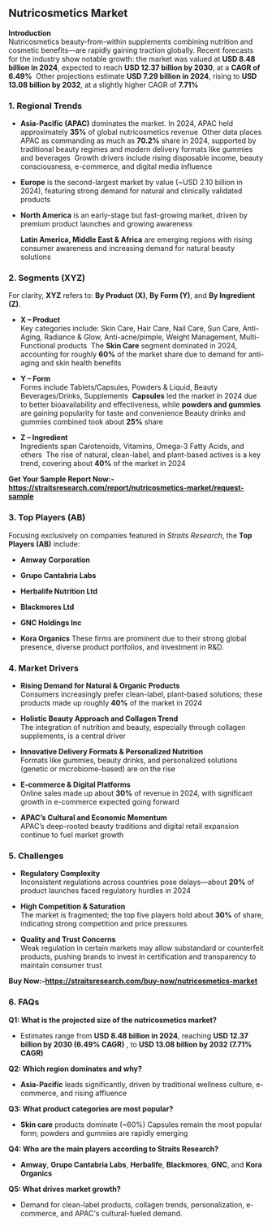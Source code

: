 <h2 data-start="287" data-end="333">Nutricosmetics Market</h2>
<p data-start="335" data-end="877"><strong data-start="335" data-end="351">Introduction</strong><br data-start="351" data-end="354" /> Nutricosmetics beauty-from-within supplements combining nutrition and cosmetic benefits&mdash;are rapidly gaining traction globally. Recent forecasts for the industry show notable growth: the market was valued at <strong data-start="561" data-end="589">USD 8.48 billion in 2024</strong>, expected to reach <strong data-start="609" data-end="638">USD 12.37 billion by 2030</strong>, at a <strong data-start="645" data-end="662">CAGR of 6.49%</strong> &nbsp;Other projections estimate <strong data-start="729" data-end="757">USD 7.29 billion in 2024</strong>, rising to <strong data-start="769" data-end="798">USD 13.08 billion by 2032</strong>, at a slightly higher CAGR of <strong data-start="829" data-end="838">7.71%</strong>&nbsp;</p>
<h3 data-start="884" data-end="906">1. Regional Trends</h3>
<ul data-start="908" data-end="1960">
<li data-start="908" data-end="1425">
<p data-start="910" data-end="1425"><strong data-start="910" data-end="933">Asia-Pacific (APAC)</strong> dominates the market. In 2024, APAC held approximately <strong data-start="989" data-end="996">35%</strong> of global nutricosmetics revenue &nbsp;Other data places APAC as commanding as much as <strong data-start="1117" data-end="1126">70.2%</strong> share in 2024, supported by traditional beauty regimes and modern delivery formats like gummies and beverages &nbsp;Growth drivers include rising disposable income, beauty consciousness, e-commerce, and digital media influence&nbsp;</p>
</li>
<li data-start="1427" data-end="1615">
<p data-start="1429" data-end="1615"><strong data-start="1429" data-end="1439">Europe</strong> is the second-largest market by value (~USD 2.10 billion in 2024), featuring strong demand for natural and clinically validated products</p>
</li>
<li data-start="1617" data-end="1775">
<p data-start="1619" data-end="1775"><strong data-start="1619" data-end="1636">North America</strong> is an early-stage but fast-growing market, driven by premium product launches and growing awareness&nbsp;</p>
<p data-start="1779" data-end="1960"><strong data-start="1779" data-end="1818">Latin America, Middle East &amp; Africa</strong> are emerging regions with rising consumer awareness and increasing demand for natural beauty solutions</p>
</li>
</ul>
<h3 data-start="1967" data-end="1988">2. Segments (XYZ)</h3>
<p data-start="1990" data-end="2085">For clarity, <strong data-start="2003" data-end="2010">XYZ</strong> refers to: <strong data-start="2022" data-end="2040">By Product (X)</strong>, <strong data-start="2042" data-end="2057">By Form (Y)</strong>, and <strong data-start="2063" data-end="2084">By Ingredient (Z)</strong>.</p>
<ul data-start="2087" data-end="3248">
<li data-start="2087" data-end="2495">
<p data-start="2089" data-end="2495"><strong data-start="2089" data-end="2104">X &ndash; Product</strong><br data-start="2104" data-end="2107" /> Key categories include: Skin Care, Hair Care, Nail Care, Sun Care, Anti-Aging, Radiance &amp; Glow, Anti-acne/pimple, Weight Management, Multi-Functional products &nbsp;The <strong data-start="2311" data-end="2324">Skin Care</strong> segment dominated in 2024, accounting for roughly <strong data-start="2375" data-end="2382">60%</strong> of the market share due to demand for anti-aging and skin health benefits&nbsp;</p>
</li>
<li data-start="2497" data-end="2949">
<p data-start="2499" data-end="2949"><strong data-start="2499" data-end="2511">Y &ndash; Form</strong><br data-start="2511" data-end="2514" /> Forms include Tablets/Capsules, Powders &amp; Liquid, Beauty Beverages/Drinks, Supplements &nbsp;<strong data-start="2644" data-end="2656">Capsules</strong> led the market in 2024 due to better bioavailability and effectiveness, while <strong data-start="2735" data-end="2758">powders and gummies</strong> are gaining popularity for taste and convenience Beauty drinks and gummies combined took about <strong data-start="2895" data-end="2902">25%</strong> share&nbsp;</p>
</li>
<li data-start="2951" data-end="3248">
<p data-start="2953" data-end="3248"><strong data-start="2953" data-end="2971">Z &ndash; Ingredient</strong><br data-start="2971" data-end="2974" /> Ingredients span Carotenoids, Vitamins, Omega-3 Fatty Acids, and others &nbsp;The rise of natural, clean-label, and plant-based actives is a key trend, covering about <strong data-start="3178" data-end="3185">40%</strong> of the market in 2024&nbsp;</p>
</li>
</ul>
<p><strong>Get Your Sample Report Now:-<a href="https://straitsresearch.com/report/nutricosmetics-market/request-sample">https://straitsresearch.com/report/nutricosmetics-market/request-sample</a>&nbsp;</strong></p>
<h3 data-start="3255" data-end="3278">3. Top Players (AB)</h3>
<p data-start="3280" data-end="3379">Focusing exclusively on companies featured in <em data-start="3326" data-end="3344">Straits Research</em>, the <strong data-start="3350" data-end="3370">Top Players (AB)</strong> include:</p>
<ul data-start="3381" data-end="3565">
<li data-start="3381" data-end="3404">
<p data-start="3383" data-end="3404"><strong data-start="3383" data-end="3404">Amway Corporation</strong></p>
</li>
<li data-start="3405" data-end="3431">
<p data-start="3407" data-end="3431"><strong data-start="3407" data-end="3431">Grupo Cantabria Labs</strong></p>
</li>
<li data-start="3432" data-end="3461">
<p data-start="3434" data-end="3461"><strong data-start="3434" data-end="3461">Herbalife Nutrition Ltd</strong></p>
</li>
<li data-start="3462" data-end="3482">
<p data-start="3464" data-end="3482"><strong data-start="3464" data-end="3482">Blackmores Ltd</strong></p>
</li>
<li data-start="3483" data-end="3505">
<p data-start="3485" data-end="3505"><strong data-start="3485" data-end="3505">GNC Holdings Inc</strong></p>
</li>
<li data-start="3506" data-end="3565">
<p data-start="3508" data-end="3565"><strong data-start="3508" data-end="3525">Kora Organics</strong> These firms are prominent due to their strong global presence, diverse product portfolios, and investment in R&amp;D.</p>
</li>
</ul>
<h3 data-start="3687" data-end="3708">4. Market Drivers</h3>
<ul data-start="3710" data-end="4731">
<li data-start="3710" data-end="3932">
<p data-start="3712" data-end="3932"><strong data-start="3712" data-end="3760">Rising Demand for Natural &amp; Organic Products</strong><br data-start="3760" data-end="3763" /> Consumers increasingly prefer clean-label, plant-based solutions; these products made up roughly <strong data-start="3862" data-end="3869">40%</strong> of the market in 2024&nbsp;</p>
</li>
<li data-start="3934" data-end="4130">
<p data-start="3936" data-end="4130"><strong data-start="3936" data-end="3983">Holistic Beauty Approach and Collagen Trend</strong><br data-start="3983" data-end="3986" /> The integration of nutrition and beauty, especially through collagen supplements, is a central driver&nbsp;</p>
</li>
<li data-start="4132" data-end="4345">
<p data-start="4134" data-end="4345"><strong data-start="4134" data-end="4190">Innovative Delivery Formats &amp; Personalized Nutrition</strong><br data-start="4190" data-end="4193" /> Formats like gummies, beauty drinks, and personalized solutions (genetic or microbiome-based) are on the rise&nbsp;</p>
</li>
<li data-start="4347" data-end="4544">
<p data-start="4349" data-end="4544"><strong data-start="4349" data-end="4383">E-commerce &amp; Digital Platforms</strong><br data-start="4383" data-end="4386" /> Online sales made up about <strong data-start="4415" data-end="4422">30%</strong> of revenue in 2024, with significant growth in e-commerce expected going forward</p>
</li>
<li data-start="4546" data-end="4731">
<p data-start="4548" data-end="4731"><strong data-start="4548" data-end="4589">APAC&rsquo;s Cultural and Economic Momentum</strong><br data-start="4589" data-end="4592" /> APAC&rsquo;s deep-rooted beauty traditions and digital retail expansion continue to fuel market growth&nbsp;</p>
</li>
</ul>
<h3 data-start="4738" data-end="4755">5. Challenges</h3>
<ul data-start="4757" data-end="5405">
<li data-start="4757" data-end="4950">
<p data-start="4759" data-end="4950"><strong data-start="4759" data-end="4784">Regulatory Complexity</strong><br data-start="4784" data-end="4787" /> Inconsistent regulations across countries pose delays&mdash;about <strong data-start="4849" data-end="4856">20%</strong> of product launches faced regulatory hurdles in 2024</p>
</li>
<li data-start="4952" data-end="5158">
<p data-start="4954" data-end="5158"><strong data-start="4954" data-end="4987">High Competition &amp; Saturation</strong><br data-start="4987" data-end="4990" /> The market is fragmented; the top five players hold about <strong data-start="5050" data-end="5057">30%</strong> of share, indicating strong competition and price pressures</p>
</li>
<li data-start="5160" data-end="5405">
<p data-start="5162" data-end="5405"><strong data-start="5162" data-end="5192">Quality and Trust Concerns</strong><br data-start="5192" data-end="5195" /> Weak regulation in certain markets may allow substandard or counterfeit products, pushing brands to invest in certification and transparency to maintain consumer trust&nbsp;</p>
</li>
</ul>
<p><strong>Buy Now:-<a href="https://straitsresearch.com/buy-now/nutricosmetics-market">https://straitsresearch.com/buy-now/nutricosmetics-market</a>&nbsp;</strong></p>
<h3 data-start="5412" data-end="5423">6. FAQs</h3>
<p data-start="5425" data-end="5491"><strong data-start="5425" data-end="5489">Q1: What is the projected size of the nutricosmetics market?</strong></p>
<ul data-start="5492" data-end="5724">
<li data-start="5492" data-end="5724">
<p data-start="5494" data-end="5724">Estimates range from <strong data-start="5515" data-end="5543">USD 8.48 billion in 2024</strong>, reaching <strong data-start="5554" data-end="5596">USD 12.37 billion by 2030 (6.49% CAGR)</strong> , to <strong data-start="5641" data-end="5683">USD 13.08 billion by 2032 (7.71% CAGR)</strong>&nbsp;</p>
</li>
</ul>
<p data-start="5726" data-end="5767"><strong data-start="5726" data-end="5765">Q2: Which region dominates and why?</strong></p>
<ul data-start="5768" data-end="5921">
<li data-start="5768" data-end="5921">
<p data-start="5770" data-end="5921"><strong data-start="5770" data-end="5786">Asia-Pacific</strong> leads significantly, driven by traditional wellness culture, e-commerce, and rising affluence&nbsp;</p>
</li>
</ul>
<p data-start="5923" data-end="5974"><strong data-start="5923" data-end="5972">Q3: What product categories are most popular?</strong></p>
<ul data-start="5975" data-end="6177">
<li data-start="5975" data-end="6177">
<p data-start="5977" data-end="6177"><strong data-start="5977" data-end="5990">Skin care</strong> products dominate (~60%) Capsules remain the most popular form; powders and gummies are rapidly emerging&nbsp;</p>
</li>
</ul>
<p data-start="6179" data-end="6244"><strong data-start="6179" data-end="6242">Q4: Who are the main players according to Straits Research?</strong></p>
<ul data-start="6245" data-end="6386">
<li data-start="6245" data-end="6386">
<p data-start="6247" data-end="6386"><strong data-start="6247" data-end="6256">Amway</strong>, <strong data-start="6258" data-end="6282">Grupo Cantabria Labs</strong>, <strong data-start="6284" data-end="6297">Herbalife</strong>, <strong data-start="6299" data-end="6313">Blackmores</strong>, <strong data-start="6315" data-end="6322">GNC</strong>, and <strong data-start="6328" data-end="6345">Kora Organics</strong>&nbsp;</p>
</li>
</ul>
<p data-start="6388" data-end="6424"><strong data-start="6388" data-end="6422">Q5: What drives market growth?</strong></p>
<ul data-start="6425" data-end="6580">
<li data-start="6425" data-end="6580">
<p data-start="6427" data-end="6580">Demand for clean-label products, collagen trends, personalization, e-commerce, and APAC's cultural-fueled demand.</p>
</li>
</ul>
